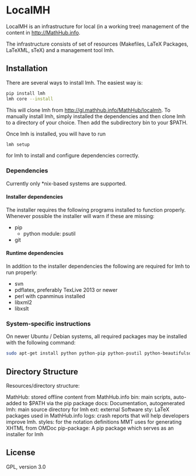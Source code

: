 # LocalMH
LocalMH is an infrastructure for local (in a working tree) management of the content in http://MathHub.info.

The infrastructure consists of set of resources (Makefiles, LaTeX Packages, LaTeXML, sTeX) and a management tool lmh.

## Installation

There are several ways to install lmh. The easiest way is:

```bash
pip install lmh
lmh core --install
```

This will clone lmh from http://gl.mathhub.info/MathHub/localmh. To manually install lmh, simply installed the dependencies and then clone lmh to a directory of your choice. Then add the subdirectory bin to your $PATH.

Once lmh is installed, you will have to run

```bash
lmh setup
```

for lmh to install and configure dependencies correctly.

### Dependencies

Currently only *nix-based systems are supported.

#### Installer dependencies

The installer requires the following programs installed to function properly. Whenever possible the installer will warn if these are missing:

* pip
	* python module: psutil
* git

#### Runtime dependencies

In addition to the installer dependencies the following are required for lmh to run properly:

* svn
* pdflatex, preferably TexLive 2013 or newer
* perl with cpanminus installed
* libxml2
* libxslt

### System-specific instructions

On newer Ubuntu / Debian systems, all required packages may be installed with the following command:

```bash
sudo apt-get install python python-pip python-psutil python-beautifulsoup4 subversion git texlive cpanminus libxml2-dev libxslt-dev libgdbm-dev 
```

## Directory Structure

Resources/directory structure:

MathHub:		stored offline content from MathHub.info
bin:			main scripts, auto-added to $PATH via the pip package
docs:			Documentation, autogenerated
lmh:			main source directory for lmh
ext:			external Software
sty:			LaTeX packages used in MathHub.info
logs:			crash reports that will help developers improve lmh.
styles:			for the notation definitions MMT uses for generating XHTML from OMDoc
pip-package:	A pip package which serves as an installer for lmh

## License

GPL, version 3.0
